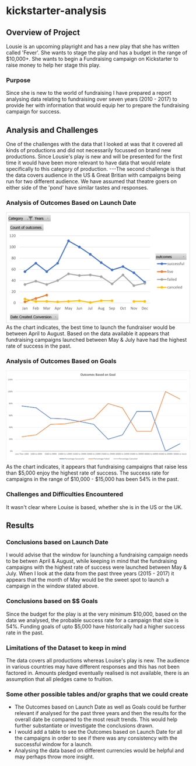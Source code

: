# kickstarter-analysis
## Overview of Project
Lousie is an upcoming playright and has a new play that she has written called 'Fever'. She wants to stage the play and has a budget in the range of $10,000+. She wants to begin a Fundraising campaign on Kickstarter to raise money to help her stage this play.
### Purpose
Since she is new to the world of fundraising I have prepared a report analysing data relating to fundraising over seven years (2010 - 2017) to provide her with information that would equip her to prepare the fundraising campaign for success. 
## Analysis and Challenges
One of the challenges with the data that I looked at was that it covered all kinds of productions and did not necessarily focussed on brand new productions. Since Lousie's play is new and will be presented for the first time it would have been more relevant to have data that would relate specifically to this category of production.
---The second challenge is that the data covers audience in the US & Great Britian with campaigns being run for two different audience. We have assumed that theatre goers on either side of the 'pond' have similar tastes and responses.
### Analysis of Outcomes Based on Launch Date
![Chart of Outcomes based on Launch Date](https://github.com/lallben/kickstarter-analysis/blob/main/Theater_Outcomes_vs_Launch.png)
As the chart indicates, the best time to launch the fundraiser would be between April to August. Based on the data available it appears that fundraising campaigns launched between May & July have had the highest rate of success in the past.
### Analysis of Outcomes Based on Goals
![Chart of Outcomes based on Launch Date](https://github.com/lallben/kickstarter-analysis/blob/main/Outcomes_vs_Goals.png)
As the chart indicates, it appears that fundraising campaigns that raise less than $5,000 enjoy the highest rate of success. The success rate for campaigns in the range of $10,000 - $15,000 has been 54% in the past.
### Challenges and Difficulties Encountered
It wasn't clear where Louise is based, whether she is in the US or the UK.  
## Results
### Conclusions based on Launch Date
I would advise that the window for launching a fundraising campaign needs to be betwen April & August, while keeping in mind that the fundraising campaigns with the highest rate of success were launched between May & July.
When I look at the data from the past three years (2015 - 2017) it appears that the month of May would be the sweet spot to launch a campaign in the window stated above.
### Conclusions based on $$ Goals
Since the budget for the play is at the very minimum $10,000, based on the data we analysed, the probable success rate for a campaign that size is 54%. Funding goals of upto $5,000 have historically had a higher success rate in the past.
### Limitations of the Dataset to keep in mind
The data covers all productions whereas Louise's play is new.
The audience in various countries may have different responses and this has not been factored in.
Amounts pledged eventually realised is not available, there is an assumption that all pledges came to fruition.
### Some other possible tables and/or graphs that we could create
- The Outcomes based on Launch Date as well as Goals could be further relevant if analysed for the past three years and then the results for the overall date be compared to the most result trends. This would help further substantiate or investigate the conclusions drawn.
- I would add a table to see the Outcomes based on Launch Date for all the campaigns in order to see if there was any consistency with the successful window for a launch.
- Analysing the data based on different currencies would be helpful and may perhaps throw more insight.
